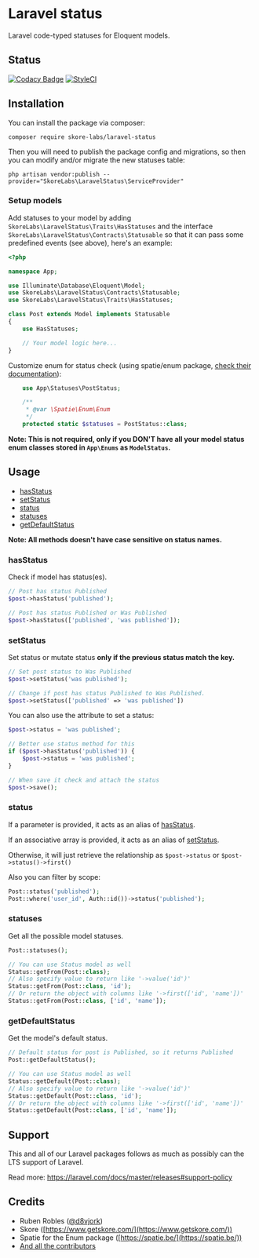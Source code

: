 # Laravel status

Laravel code-typed statuses for Eloquent models.

## Status

[![Codacy Badge](https://api.codacy.com/project/badge/Grade/b9eb60ed572b4baab58ac3c4c9c06e7f)](https://www.codacy.com/manual/d8vjork/laravel-status?utm_source=github.com&amp;utm_medium=referral&amp;utm_content=skore/laravel-status&amp;utm_campaign=Badge_Grade) [![StyleCI](https://github.styleci.io/repos/226506454/shield?branch=master)](https://github.styleci.io/repos/226506454)

## Installation

You can install the package via composer:

```
composer require skore-labs/laravel-status
```

Then you will need to publish the package config and migrations, so then you can modify and/or migrate the new statuses table:

```
php artisan vendor:publish --provider="SkoreLabs\LaravelStatus\ServiceProvider"
```

### Setup models

Add statuses to your model by adding `SkoreLabs\LaravelStatus\Traits\HasStatuses` and the interface `SkoreLabs\LaravelStatus\Contracts\Statusable` so that it can pass some predefined events (see above), here's an example:

```php
<?php

namespace App;

use Illuminate\Database\Eloquent\Model;
use SkoreLabs\LaravelStatus\Contracts\Statusable;
use SkoreLabs\LaravelStatus\Traits\HasStatuses;

class Post extends Model implements Statusable
{
    use HasStatuses;

    // Your model logic here...
}
```

Customize enum for status check (using spatie/enum package, [check their documentation](https://docs.spatie.be/enum/v2/introduction/)):

```php
    use App\Statuses\PostStatus;

    /**
     * @var \Spatie\Enum\Enum
     */
    protected static $statuses = PostStatus::class;
```

**Note: This is not required, only if you DON'T have all your model status enum classes stored in `App\Enums` as `ModelStatus`.**

## Usage

- [hasStatus](#hasStatus)
- [setStatus](#setStatus)
- [status](#status)
- [statuses](#statuses)
- [getDefaultStatus](#getDefaultStatus)

**Note: All methods doesn't have case sensitive on status names.**

### hasStatus

Check if model has status(es).

```php
// Post has status Published
$post->hasStatus('published');

// Post has status Published or Was Published
$post->hasStatus(['published', 'was published']);
```

### setStatus

Set status or mutate status **only if the previous status match the key.**

```php
// Set post status to Was Published
$post->setStatus('was published');

// Change if post has status Published to Was Published.
$post->setStatus(['published' => 'was published'])
```

You can also use the attribute to set a status:

```php
$post->status = 'was published';

// Better use status method for this
if ($post->hasStatus('published')) {
    $post->status = 'was published';
}

// When save it check and attach the status
$post->save();
```

### status

If a parameter is provided, it acts as an alias of [hasStatus](#hasStatus).

If an associative array is provided, it acts as an alias of [setStatus](#setStatus).

Otherwise, it will just retrieve the relationship as `$post->status` or `$post->status()->first()`

Also you can filter by scope:

```php
Post::status('published');
Post::where('user_id', Auth::id())->status('published');
```

### statuses

Get all the possible model statuses.

```php
Post::statuses();

// You can use Status model as well
Status::getFrom(Post::class);
// Also specify value to return like '->value('id')'
Status::getFrom(Post::class, 'id');
// Or return the object with columns like '->first(['id', 'name'])'
Status::getFrom(Post::class, ['id', 'name']);
```

### getDefaultStatus

Get the model's default status.

```php
// Default status for post is Published, so it returns Published
Post::getDefaultStatus();

// You can use Status model as well
Status::getDefault(Post::class);
// Also specify value to return like '->value('id')'
Status::getDefault(Post::class, 'id');
// Or return the object with columns like '->first(['id', 'name'])'
Status::getDefault(Post::class, ['id', 'name']);
```

## Support

This and all of our Laravel packages follows as much as possibly can the LTS support of Laravel.

Read more: https://laravel.com/docs/master/releases#support-policy

## Credits

- Ruben Robles ([@d8vjork](https://github.com/d8vjork))
- Skore ([https://www.getskore.com/](https://www.getskore.com/))
- Spatie for the Enum package ([https://spatie.be/](https://spatie.be/))
- [And all the contributors](https://github.com/skore-labs/laravel-status/graphs/contributors)
